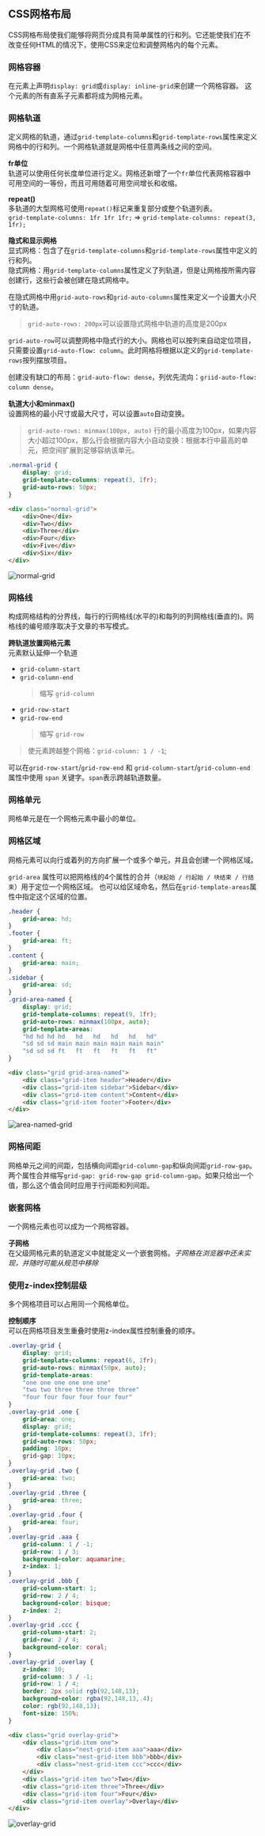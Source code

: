 ## CSS网格布局
CSS网格布局使我们能够将网页分成具有简单属性的行和列。它还能使我们在不改变任何HTML的情况下，使用CSS来定位和调整网格内的每个元素。

### 网格容器
在元素上声明`display: grid`或`display: inline-grid`来创建一个网格容器。
这个元素的所有直系子元素都将成为网格元素。

### 网格轨道
定义网格的轨道，通过`grid-template-columns`和`grid-template-rows`属性来定义网格中的行和列。一个网格轨道就是网格中任意两条线之间的空间。

**fr单位**  
轨道可以使用任何长度单位进行定义。网格还新增了一个`fr`单位代表网格容器中可用空间的一等份，而且可用随着可用空间增长和收缩。

**repeat()**  
多轨道的大型网格可使用`repeat()`标记来重复部分或整个轨道列表。  
`grid-template-columns: 1fr 1fr 1fr;` =>  `grid-template-columns: repeat(3, 1fr);`

**隐式和显示网格**  
显式网格：包含了在`grid-template-columns`和`grid-template-rows`属性中定义的行和列。  
隐式网格：用`grid-template-columns`属性定义了列轨道，但是让网格按所需内容创建行，这些行会被创建在隐式网格中。

在隐式网格中用`grid-auto-rows`和`grid-auto-columns`属性来定义一个设置大小尺寸的轨道。
> `grid-auto-rows: 200px`可以设置隐式网格中轨道的高度是200px

`grid-auto-row`可以调整网格中隐式行的大小。网格也可以按列来自动定位项目，只需要设置`grid-auto-flow: column`。此时网格将根据以定义的`grid-template-rows`按列摆放项目。

创建没有缺口的布局：`grid-auto-flow: dense`，列优先流向：`griid-auto-flow: column dense`。

**轨道大小和minmax()**  
设置网格的最小尺寸或最大尺寸，可以设置`auto`自动变换。
> `grid-auto-rows: minmax(100px, auto)` 行的最小高度为100px，如果内容大小超过100px，那么行会根据内容大小自动变换：根据本行中最高的单元，把空间扩展到足够容纳该单元。

```css
.normal-grid {
    display: grid;   
    grid-template-columns: repeat(3, 1fr);
    grid-auto-rows: 50px;
}
```
```html
<div class="normal-grid">
    <div>One</div>
    <div>Two</div>
    <div>Three</div>
    <div>Four</div>
    <div>Five</div>
    <div>Six</div>
</div>
```
![normal-grid](./normal-grid.jpg)

### 网格线
构成网格结构的分界线，每行的行网格线(水平的)和每列的列网格线(垂直的)。网格线的编号顺序取决于文章的书写模式。 

**跨轨道放置网格元素**  
元素默认延伸一个轨道
- `grid-column-start`
- `grid-column-end`
  > 缩写 `grid-column`
- `grid-row-start` 
- `grid-row-end`
  > 缩写 `grid-row`
> 使元素跨越整个网格：`grid-column: 1 / -1`;

可以在`grid-row-start`/`grid-row-end` 和 `grid-column-start`/`grid-column-end` 属性中使用 `span` 关键字。`span`表示跨越轨道数量。

### 网格单元
网格单元是在一个网格元素中最小的单位。

### 网格区域
网格元素可以向行或着列的方向扩展一个或多个单元，并且会创建一个网格区域。

`grid-area` 属性可以把网格线的4个属性的合并（`块起始 / 行起始 / 块结束 / 行结束`）用于定位一个网格区域。
也可以给区域命名，然后在`grid-template-areas`属性中指定这个区域的位置。

```css
.header {
    grid-area: hd;
}
.footer {
    grid-area: ft;
}
.content {
    grid-area: main;
}
.sidebar {
    grid-area: sd;
}
.grid-area-named {
    display: grid;
    grid-template-columns: repeat(9, 1fr);
    grid-auto-rows: minmax(100px, auto);
    grid-template-areas: 
    "hd hd hd hd   hd   hd   hd   hd   hd"
    "sd sd sd main main main main main main"
    "sd sd sd ft   ft   ft   ft   ft   ft"
}
```
```html
<div class="grid grid-area-named">
    <div class="grid-item header">Header</div>
    <div class="grid-item sidebar">Sidebar</div>
    <div class="grid-item content">Content</div>
    <div class="grid-item footer">Footer</div>
</div>
```
![area-named-grid](./area-named-grid.jpg)

### 网格间距
网格单元之间的间距，包括横向间距`grid-column-gap`和纵向间距`grid-row-gap`。两个属性合并缩写`grid-gap: grid-row-gap grid-column-gap`。如果只给出一个值，那么这个值会同时应用于行间距和列间距。

### 嵌套网格
一个网格元素也可以成为一个网格容器。

**子网格**  
在父级网格元素的轨道定义中就能定义一个嵌套网格。_子网格在浏览器中还未实现，并随时可能从规范中移除_

### 使用z-index控制层级
多个网格项目可以占用同一个网格单位。

**控制顺序**  
可以在网格项目发生重叠时使用z-index属性控制重叠的顺序。

```css
.overlay-grid {
    display: grid;
    grid-template-columns: repeat(6, 1fr);
    grid-auto-rows: minmax(50px, auto);
    grid-template-areas: 
    "one one one one one one"
    "two two three three three three"
    "four four four four four four"
}
.overlay-grid .one {
    grid-area: one; 
    display: grid;
    grid-template-columns: repeat(3, 1fr);
    grid-auto-rows: 50px;
    padding: 10px;
    grid-gap: 10px;
}
.overlay-grid .two {
    grid-area: two; 
}
.overlay-grid .three {
    grid-area: three; 
}
.overlay-grid .four {
    grid-area: four; 
}
.overlay-grid .aaa {
    grid-column: 1 / -1;
    grid-row: 1 / 3;
    background-color: aquamarine;
    z-index: 1;
}
.overlay-grid .bbb {
    grid-column-start: 1;
    grid-row: 2 / 4;
    background-color: bisque;
    z-index: 2;
}
.overlay-grid .ccc {
    grid-column-start: 2;
    grid-row: 2 / 4;
    background-color: coral;
}
.overlay-grid .overlay {
    z-index: 10;
    grid-column: 3 / -1;
    grid-row: 1 / 4;
    border: 2px solid rgb(92,148,13);
    background-color: rgba(92,148,13,.4);
    color: rgb(92,148,13);
    font-size: 150%;
}
```
```html
<div class="grid overlay-grid">
    <div class="grid-item one">
        <div class="nest-grid-item aaa">aaa</div>
        <div class="nest-grid-item bbb">bbb</div>
        <div class="nest-grid-item ccc">ccc</div>
    </div>
    <div class="grid-item two">Two</div>
    <div class="grid-item three">Three</div>
    <div class="grid-item four">Four</div>
    <div class="grid-item overlay">Overlay</div>
</div>
```
![overlay-grid](./overlay-grid.jpg)